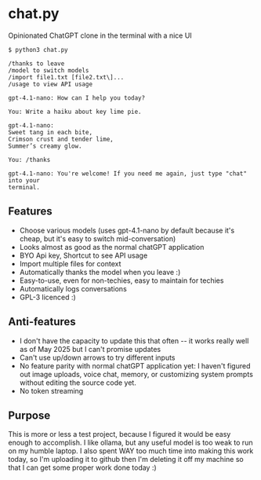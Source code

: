 # chat.py
Opinionated ChatGPT clone in the terminal with a nice UI

```
$ python3 chat.py

/thanks to leave
/model to switch models
/import file1.txt [file2.txt\]...
/usage to view API usage

gpt-4.1-nano: How can I help you today?

You: Write a haiku about key lime pie.    

gpt-4.1-nano:
Sweet tang in each bite,                                                        
Crimson crust and tender lime,                                                  
Summer’s creamy glow.                                                           

You: /thanks

gpt-4.1-nano: You're welcome! If you need me again, just type "chat" into your 
terminal.
```

## Features
- Choose various models (uses gpt-4.1-nano by default because it's cheap, but it's easy to switch mid-conversation)
- Looks almost as good as the normal chatGPT application
- BYO Api key, Shortcut to see API usage
- Import multiple files for context
- Automatically thanks the model when you leave :)
- Easy-to-use, even for non-techies, easy to maintain for techies
- Automatically logs conversations
- GPL-3 licenced :)

## Anti-features
- I don't have the capacity to update this that often -- it works really well as of May 2025 but I can't promise updates
- Can't use up/down arrows to try different inputs
- No feature parity with normal chatGPT application yet: I haven't figured out image uploads, voice chat, memory, or customizing system prompts without editing the source code yet.
- No token streaming

## Purpose
This is more or less a test project, because I figured it would be easy enough to accomplish. I like ollama, but any useful model is too weak to run on my humble laptop. I also spent WAY too much time into making this work today, so I'm uploading it to github then I'm deleting it off my machine so that I can get some proper work done today :)
